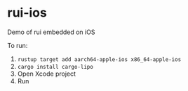 # rui-ios
Demo of rui embedded on iOS

To run:

1. `rustup target add aarch64-apple-ios x86_64-apple-ios`
1. `cargo install cargo-lipo`
1. Open Xcode project
1. Run
